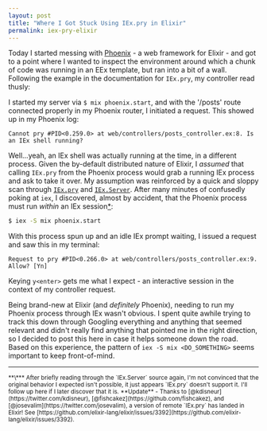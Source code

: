 ```yaml
---
layout: post
title: "Where I Got Stuck Using IEx.pry in Elixir"
permalink: iex-pry-elixir
---
```


Today I started messing with [Phoenix](https://github.com/phoenixframework/phoenix) - a web framework for Elixir - and got to a point where I wanted to inspect the environment around which a chunk of code was running in an EEx template, but ran into a bit of a wall. Following the example in the documentation for `IEx.pry`, my controller read thusly:<!--\-->

<script src="https://gist.github.com/jtrim/c696111c22b84a2d4800.js"></script>

I started my server via `$ mix phoenix.start`, and with the '/posts' route connected properly in my Phoenix router, I initiated a request. This showed up in my Phoenix log:

```text
Cannot pry #PID<0.259.0> at web/controllers/posts_controller.ex:8. Is an IEx shell running?
```

Well...yeah, an IEx shell was actually running at the time, in a different process. Given the by-default distributed nature of Elixir, I _assumed_ that calling `IEx.pry` from the Phoenix process would grab a running IEx process and ask to take it over. My assumption was reinforced by a quick and sloppy scan through [`IEx.pry`](https://github.com/elixir-lang/elixir/blob/v1.0.2/lib/iex/lib/iex.ex#L422) and [`IEx.Server`](https://github.com/elixir-lang/elixir/blob/v1.0.2/lib/iex/lib/iex/server.ex). After many minutes of confusedly poking at `iex`, I discovered, almost by accident, that the Phoenix process must run _within_ an IEx session[*](#footnote1):

```sh
$ iex -S mix phoenix.start
```

With this process spun up and an idle IEx prompt waiting, I issued a request and saw this in my terminal:

```text
Request to pry #PID<0.266.0> at web/controllers/posts_controller.ex:9. Allow? [Yn]
```

Keying `y<enter>` gets me what I expect - an interactive session in the context of my controller request.

Being brand-new at Elixir (and _definitely_ Phoenix), needing to run my Phoenix process through IEx wasn't obvious. I spent quite awhile trying to track this down through Googling everything and anything that seemed relevant and didn't really find anything that pointed me in the right direction, so I decided to post this here in case it helps someone down the road. Based on this experience, the pattern of `iex -S mix <DO_SOMETHING>` seems important to keep front-of-mind.

---

<small id="footnote1">
**\*** After briefly reading through the `IEx.Server` source again, I'm not convinced that the original behavior I expected isn't possible, it just appears `IEx.pry` doesn't support it. I'll follow up here if I later discover that it is.
</small>

<small id="footnote2">
**Update** - Thanks to [@kdisneur](https://twitter.com/kdisneur), [@fishcakez](https://github.com/fishcakez), and [@josevalim](https://twitter.com/josevalim), a version of remote `IEx.pry` has landed in Elixir! See [https://github.com/elixir-lang/elixir/issues/3392](https://github.com/elixir-lang/elixir/issues/3392).
</small>
